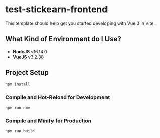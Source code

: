 # test-stickearn-frontend

This template should help get you started developing with Vue 3 in Vite.

## What Kind of Environment do I Use?

* **NodeJS** v16.14.0
* **VueJS** v3.2.38

## Project Setup

```sh
npm install
```

### Compile and Hot-Reload for Development

```sh
npm run dev
```

### Compile and Minify for Production

```sh
npm run build
```

